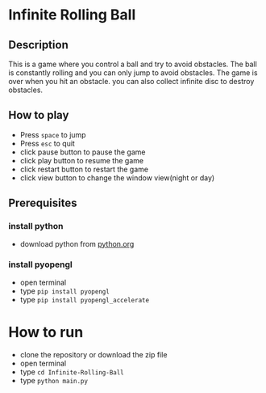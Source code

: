 # Infinite Rolling Ball

## Description
This is a game where you control a ball and try to avoid obstacles. The ball is constantly rolling and you can only jump to avoid obstacles. The game is over when you hit an obstacle. you can also collect infinite disc to destroy obstacles.

## How to play
- Press `space` to jump
- Press `esc` to quit
- click pause button to pause the game
- click play button to resume the game
- click restart button to restart the game
- click view button to change the window view(night or day)

## Prerequisites

### install python
- download python from [python.org](https://www.python.org/downloads/)

### install pyopengl
- open terminal
- type `pip install pyopengl`
- type `pip install pyopengl_accelerate`

# How to run

- clone the repository or download the zip file
- open terminal
- type `cd Infinite-Rolling-Ball`
- type `python main.py`



